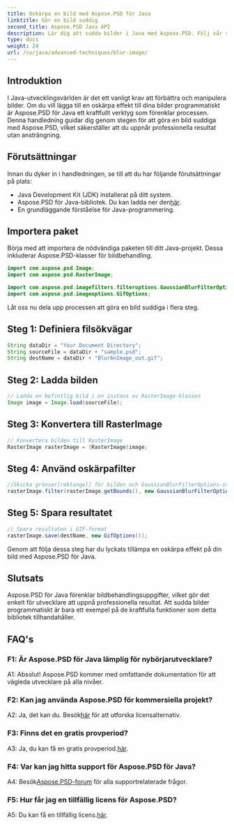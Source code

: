```yaml
---
title: Oskärpa en bild med Aspose.PSD för Java
linktitle: Gör en bild suddig
second_title: Aspose.PSD Java API
description: Lär dig att sudda bilder i Java med Aspose.PSD. Följ vår steg-för-steg-guide för professionella resultat.
type: docs
weight: 24
url: /sv/java/advanced-techniques/blur-image/
---
```

## Introduktion

I Java-utvecklingsvärlden är det ett vanligt krav att förbättra och manipulera bilder. Om du vill lägga till en oskärpa effekt till dina bilder programmatiskt är Aspose.PSD för Java ett kraftfullt verktyg som förenklar processen. Denna handledning guidar dig genom stegen för att göra en bild suddiga med Aspose.PSD, vilket säkerställer att du uppnår professionella resultat utan ansträngning.

## Förutsättningar

Innan du dyker in i handledningen, se till att du har följande förutsättningar på plats:

- Java Development Kit (JDK) installerat på ditt system.
-  Aspose.PSD för Java-bibliotek. Du kan ladda ner den[här](https://releases.aspose.com/psd/java/).
- En grundläggande förståelse för Java-programmering.

## Importera paket

Börja med att importera de nödvändiga paketen till ditt Java-projekt. Dessa inkluderar Aspose.PSD-klasser för bildbehandling.

```java
import com.aspose.psd.Image;
import com.aspose.psd.RasterImage;

import com.aspose.psd.imagefilters.filteroptions.GaussianBlurFilterOptions;
import com.aspose.psd.imageoptions.GifOptions;
```

Låt oss nu dela upp processen att göra en bild suddiga i flera steg.

## Steg 1: Definiera filsökvägar

```java
String dataDir = "Your Document Directory";
String sourceFile = dataDir + "sample.psd";
String destName = dataDir + "BlurAnImage_out.gif";
```

## Steg 2: Ladda bilden

```java
// Ladda en befintlig bild i en instans av RasterImage-klassen
Image image = Image.load(sourceFile);
```

## Steg 3: Konvertera till RasterImage

```java
// Konvertera bilden till RasterImage
RasterImage rasterImage = (RasterImage)image;
```

## Steg 4: Använd oskärpafilter

```java
//Skicka gränser[rektangel] för bilden och GaussianBlurFilterOptions-instansen till filtermetoden
rasterImage.filter(rasterImage.getBounds(), new GaussianBlurFilterOptions(15, 15));
```

## Steg 5: Spara resultatet

```java
// Spara resultaten i GIF-format
rasterImage.save(destName, new GifOptions());
```

Genom att följa dessa steg har du lyckats tillämpa en oskärpa effekt på din bild med Aspose.PSD för Java.

## Slutsats

Aspose.PSD för Java förenklar bildbehandlingsuppgifter, vilket gör det enkelt för utvecklare att uppnå professionella resultat. Att sudda bilder programmatiskt är bara ett exempel på de kraftfulla funktioner som detta bibliotek tillhandahåller.

## FAQ's

### F1: Är Aspose.PSD för Java lämplig för nybörjarutvecklare?

A1: Absolut! Aspose.PSD kommer med omfattande dokumentation för att vägleda utvecklare på alla nivåer.

### F2: Kan jag använda Aspose.PSD för kommersiella projekt?

 A2: Ja, det kan du. Besök[här](https://purchase.aspose.com/buy) för att utforska licensalternativ.

### F3: Finns det en gratis provperiod?

 A3: Ja, du kan få en gratis provperiod.[här](https://releases.aspose.com/).

### F4: Var kan jag hitta support för Aspose.PSD för Java?

 A4: Besök[Aspose.PSD-forum](https://forum.aspose.com/c/psd/34) för alla supportrelaterade frågor.

### F5: Hur får jag en tillfällig licens för Aspose.PSD?

 A5: Du kan få en tillfällig licens.[här](https://purchase.aspose.com/temporary-license/).